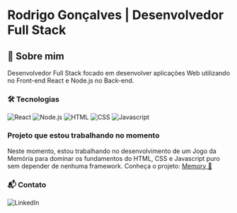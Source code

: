 # Rodrigo Gonçalves | Desenvolvedor Full Stack
## 👋 Sobre mim
Desenvolvedor Full Stack focado em desenvolver aplicações Web utilizando no Front-end React e Node.js no Back-end.

### 🛠 Tecnologias

![React](https://img.shields.io/badge/-React-000?style=flat&logo=react)
![Node.js](https://img.shields.io/badge/-Node.js-000?style=flat&logo=node.js)
![HTML](https://img.shields.io/badge/-HTML-000?style=flat&logo=html5)
![CSS](https://img.shields.io/badge/-CSS-000?style=flat&logo=css3)
![Javascript](https://img.shields.io/badge/-Javascript-000?style=flat&logo=javascript)

### Projeto que estou trabalhando no momento
Neste momento, estou trabalhando no desenvolvimento de um Jogo da Memória para dominar os fundamentos do HTML, CSS e Javascript puro sem depender de nenhuma framework. Conheça o projeto: [Memory 🧠](https://github.com/orodrigogo/memory)

### 📬 Contato
![LinkedIn](https://www.linkedin.com/in/orodrigogo/)
